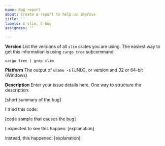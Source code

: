 ```yaml
---
name: Bug report
about: Create a report to help us improve
title: ''
labels: A-slim, C-bug
assignees: ''

---
```


**Version**
List the versions of all `slim` crates you are using. The easiest way to get
this information is using `cargo tree` subcommand:

`cargo tree | grep slim`

**Platform**
The output of `uname -a` (UNIX), or version and 32 or 64-bit (Windows)

**Description**
Enter your issue details here.
One way to structure the description:

[short summary of the bug]

I tried this code:

[code sample that causes the bug]

I expected to see this happen: [explanation]

Instead, this happened: [explanation]